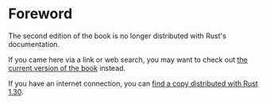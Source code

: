 # Foreword

The second edition of the book is no longer distributed with Rust's documentation.

If you came here via a link or web search, you may want to check out [the current version of the book](../foreword.html) instead.

If you have an internet connection, you can [find a copy distributed with Rust 1.30](https://doc.rust-lang.org/1.30.0/book/second-edition/foreword.html).